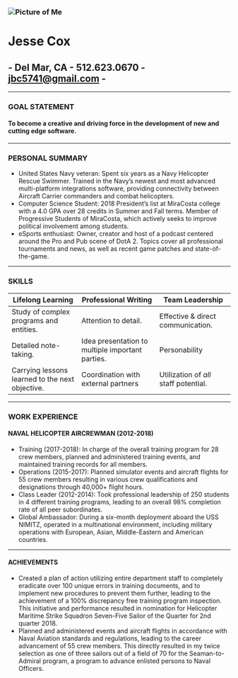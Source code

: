 ### ![Picture of Me](https://avatars0.githubusercontent.com/u/47066755?s=460&v=4)
# Jesse Cox 
## - Del Mar, CA - 512.623.0670 - jbc5741@gmail.com -
---
### GOAL STATEMENT
#### To become a creative and driving force in the development of new and cutting edge software.
---
### PERSONAL SUMMARY

- United States Navy veteran: Spent six years as a Navy Helicopter Rescue Swimmer. Trained in the Navy’s newest and most advanced multi-platform integrations software, providing connectivity between Aircraft Carrier commanders and combat helicopters.
- Computer Science Student: 2018 President’s list at MiraCosta college with a 4.0 GPA over 28 credits in Summer and Fall terms. Member of Progressive Students of MiraCosta, which actively seeks to improve political involvement among students.
- eSports enthusiast: Owner, creator and host of a podcast centered around the Pro and Pub scene of DotA 2. Topics cover all professional tournaments and news, as well as recent game patches and state-of-the-game.
---
### SKILLS
Lifelong Learning | Professional Writing | Team Leadership
----------------- | -------------------- | ---------------
 Study of complex programs and entities. | Attention to detail. | Effective & direct communication.
 Detailed note-taking. | Idea presentation to multiple important parties. | Personability
 Carrying lessons learned to the next objective. | Coordination with external partners | Utilization of *all* staff potential.
 ---
 ### WORK EXPERIENCE
 #### NAVAL HELICOPTER AIRCREWMAN (2012-2018)
- Training (2017-2018): In charge of the overall training program for 28 crew members, planned and administered training events, and maintained training records for all members.
- Operations (2015-2017): Planned simulator events and aircraft flights for 55 crew members resulting in various crew qualifications and designations through 40,000+ flight hours.
- Class Leader (2012-2014): Took professional leadership of 250 students in 4 different training programs, leading to an overall 98% completion rate of all peer subordinates.
- Global Ambassador: During a six-month deployment aboard the USS NIMITZ, operated in a multinational environment, including military operations with European, Asian, Middle-Eastern and American countries.
---
#### ACHIEVEMENTS
- Created a plan of action utilizing entire department staff to completely eradicate over 100 unique errors in training documents, and to implement new procedures to prevent them further, leading to the achievement of a 100% discrepancy free training program inspection. This initiative and performance resulted in nomination for Helicopter Maritime Strike Squadron Seven-Five Sailor of the Quarter for 2nd quarter 2018.
- Planned and administered events and aircraft flights in accordance with Naval Aviation standards and regulations, leading to the career advancement of 55 crew members. This directly resulted in my twice selection as one of three sailors out of a field of 70 for the Seaman-to-Admiral program, a program to advance enlisted persons to Naval Officers.
